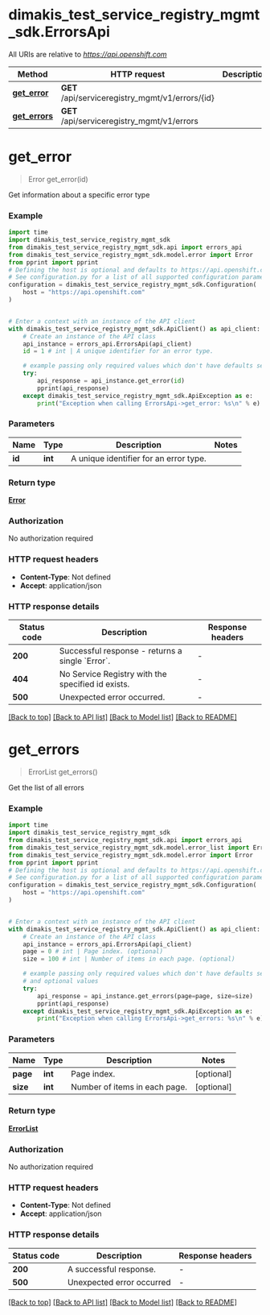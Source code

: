 # dimakis_test_service_registry_mgmt_sdk.ErrorsApi

All URIs are relative to *https://api.openshift.com*

Method | HTTP request | Description
------------- | ------------- | -------------
[**get_error**](ErrorsApi.md#get_error) | **GET** /api/serviceregistry_mgmt/v1/errors/{id} | 
[**get_errors**](ErrorsApi.md#get_errors) | **GET** /api/serviceregistry_mgmt/v1/errors | 


# **get_error**
> Error get_error(id)



Get information about a specific error type

### Example


```python
import time
import dimakis_test_service_registry_mgmt_sdk
from dimakis_test_service_registry_mgmt_sdk.api import errors_api
from dimakis_test_service_registry_mgmt_sdk.model.error import Error
from pprint import pprint
# Defining the host is optional and defaults to https://api.openshift.com
# See configuration.py for a list of all supported configuration parameters.
configuration = dimakis_test_service_registry_mgmt_sdk.Configuration(
    host = "https://api.openshift.com"
)


# Enter a context with an instance of the API client
with dimakis_test_service_registry_mgmt_sdk.ApiClient() as api_client:
    # Create an instance of the API class
    api_instance = errors_api.ErrorsApi(api_client)
    id = 1 # int | A unique identifier for an error type.

    # example passing only required values which don't have defaults set
    try:
        api_response = api_instance.get_error(id)
        pprint(api_response)
    except dimakis_test_service_registry_mgmt_sdk.ApiException as e:
        print("Exception when calling ErrorsApi->get_error: %s\n" % e)
```


### Parameters

Name | Type | Description  | Notes
------------- | ------------- | ------------- | -------------
 **id** | **int**| A unique identifier for an error type. |

### Return type

[**Error**](Error.md)

### Authorization

No authorization required

### HTTP request headers

 - **Content-Type**: Not defined
 - **Accept**: application/json


### HTTP response details

| Status code | Description | Response headers |
|-------------|-------------|------------------|
**200** | Successful response - returns a single &#x60;Error&#x60;. |  -  |
**404** | No Service Registry with the specified id exists. |  -  |
**500** | Unexpected error occurred. |  -  |

[[Back to top]](#) [[Back to API list]](../README.md#documentation-for-api-endpoints) [[Back to Model list]](../README.md#documentation-for-models) [[Back to README]](../README.md)

# **get_errors**
> ErrorList get_errors()



Get the list of all errors

### Example


```python
import time
import dimakis_test_service_registry_mgmt_sdk
from dimakis_test_service_registry_mgmt_sdk.api import errors_api
from dimakis_test_service_registry_mgmt_sdk.model.error_list import ErrorList
from dimakis_test_service_registry_mgmt_sdk.model.error import Error
from pprint import pprint
# Defining the host is optional and defaults to https://api.openshift.com
# See configuration.py for a list of all supported configuration parameters.
configuration = dimakis_test_service_registry_mgmt_sdk.Configuration(
    host = "https://api.openshift.com"
)


# Enter a context with an instance of the API client
with dimakis_test_service_registry_mgmt_sdk.ApiClient() as api_client:
    # Create an instance of the API class
    api_instance = errors_api.ErrorsApi(api_client)
    page = 0 # int | Page index. (optional)
    size = 100 # int | Number of items in each page. (optional)

    # example passing only required values which don't have defaults set
    # and optional values
    try:
        api_response = api_instance.get_errors(page=page, size=size)
        pprint(api_response)
    except dimakis_test_service_registry_mgmt_sdk.ApiException as e:
        print("Exception when calling ErrorsApi->get_errors: %s\n" % e)
```


### Parameters

Name | Type | Description  | Notes
------------- | ------------- | ------------- | -------------
 **page** | **int**| Page index. | [optional]
 **size** | **int**| Number of items in each page. | [optional]

### Return type

[**ErrorList**](ErrorList.md)

### Authorization

No authorization required

### HTTP request headers

 - **Content-Type**: Not defined
 - **Accept**: application/json


### HTTP response details

| Status code | Description | Response headers |
|-------------|-------------|------------------|
**200** | A successful response. |  -  |
**500** | Unexpected error occurred |  -  |

[[Back to top]](#) [[Back to API list]](../README.md#documentation-for-api-endpoints) [[Back to Model list]](../README.md#documentation-for-models) [[Back to README]](../README.md)

